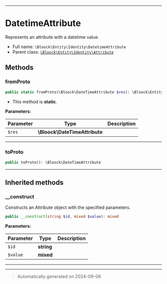 ***

# DatetimeAttribute

Represents an attribute with a datetime value.



* Full name: `\Bloock\Entity\Identity\DatetimeAttribute`
* Parent class: [`\Bloock\Entity\Identity\Attribute`](./Attribute.md)




## Methods


### fromProto



```php
public static fromProto(\Bloock\DateTimeAttribute $res): \Bloock\Entity\Identity\DatetimeAttribute
```



* This method is **static**.




**Parameters:**

| Parameter | Type | Description |
|-----------|------|-------------|
| `$res` | **\Bloock\DateTimeAttribute** |  |





***

### toProto



```php
public toProto(): \Bloock\DateTimeAttribute
```












***


## Inherited methods


### __construct

Constructs an Attribute object with the specified parameters.

```php
public __construct(string $id, mixed $value): mixed
```








**Parameters:**

| Parameter | Type | Description |
|-----------|------|-------------|
| `$id` | **string** |  |
| `$value` | **mixed** |  |





***


***
> Automatically generated on 2024-09-06
